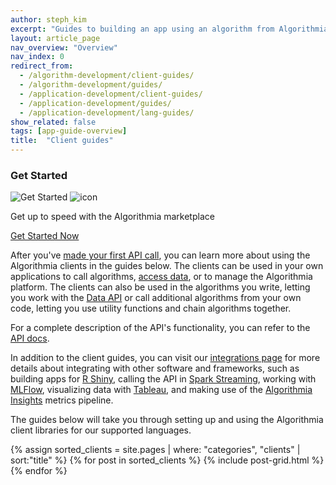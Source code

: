 ```yaml
---
author: steph_kim
excerpt: "Guides to building an app using an algorithm from Algorithmia in: Python, R, Scala, Rust, Java, Ruby, JavaScript, Go, Swift, and Android."
layout: article_page
nav_overview: "Overview"
nav_index: 0
redirect_from:
  - /algorithm-development/client-guides/
  - /algorithm-development/guides/
  - /application-development/client-guides/
  - /application-development/guides/
  - /application-development/lang-guides/
show_related: false
tags: [app-guide-overview]
title:  "Client guides"
---
```



<div class="row mb-64">
  <div class="col-md-12">
    <h3>Get Started</h3>
    <div class="dev-card">
      <img src="{{site.cdnurl}}{{site.baseurl}}/images/get_started.png" alt="Get Started" class="img-fill get-started-img">
      <img src="{{site.cdnurl}}{{site.baseurl}}/images/icons/hexicon_desktop.svg" alt="icon" class="hexicon">
      <div class="dev-card-text">
        <p class="lead">Get up to speed with the Algorithmia marketplace</p>
        <a href="{{site.baseurl}}/getting-started" class="btn btn-default btn-accent">Get Started Now</a>
      </div>
    </div>
  </div>
</div>

After you've [made your first API call](https://algorithmia.com/developers/getting-started), you can learn more about using the Algorithmia clients in the guides below. The clients can be used in your own applications to call algorithms, [access data]({{site.baseurl}}/data), or to manage the Algorithmia platform. The clients can also be used in the algorithms you write, letting you work with the [Data API](https://algorithmia.com/developers/api/#data) or call additional algorithms from your own code, letting you use utility functions and chain algorithms together. 

For a complete description of the API's functionality, you can refer to the [API docs](https://algorithmia.com/developers/api).

In addition to the client guides, you can visit our [integrations page](https://algorithmia.com/developers/integrations) for more details about integrating with other software and frameworks, such as building apps for [R Shiny]({{site.baseurl}}/tutorials/sample-apps/shiny-app), calling the API in [Spark Streaming](integrations/spark-streaming), working with [MLFlow](https://algorithmia.com/developers/clients/mlflow), visualizing data with [Tableau](https://algorithmia.com/developers/integrations/tableau), and making use of the [Algorithmia Insights](https://algorithmia.com/developers/algorithmia-enterprise/algorithmia-insights) metrics pipeline.

The guides below will take you through setting up and using the Algorithmia client libraries for our supported languages.

<div class="row lang-tile-container">
{% assign sorted_clients = site.pages | where: "categories", "clients" | sort:"title" %}
{% for post in sorted_clients %}
  {% include post-grid.html %}
{% endfor %}
</div>

